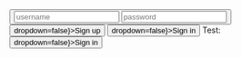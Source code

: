 <!-- Test #14 -->
<div slot="text">
    <Button dropdown="Login" bind:open={dropdown} outline>
        <Row>
            <Col size="12"><input placeholder="username"></Col>
            <Col size="12"><input placeholder="password" type="password"></Col>
            <Col size="12">
                <Button clear on:click={e=>dropdown=false}>Sign up</Button>
                <Button primary on:click={e=>dropdown=false}>Sign in</Button>
                Test: <Button primary on:click={e=>dropdown=false}>Sign in</Button>
            </Col>
        </Row>
    </Button>
</div>